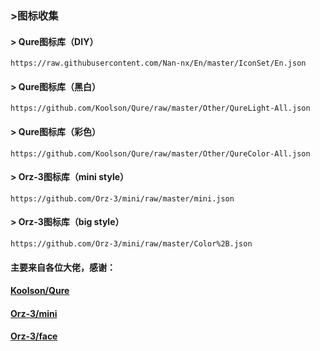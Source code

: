 ### >图标收集
#### > Qure图标库（DIY）
```properties
https://raw.githubusercontent.com/Nan-nx/En/master/IconSet/En.json
```
#### > Qure图标库（黑白）
```properties
https://github.com/Koolson/Qure/raw/master/Other/QureLight-All.json
```
#### > Qure图标库（彩色）
```properties
https://github.com/Koolson/Qure/raw/master/Other/QureColor-All.json
```
#### > Orz-3图标库（mini style）
```properties
https://github.com/Orz-3/mini/raw/master/mini.json
```
#### > Orz-3图标库（big style）
```properties
https://github.com/Orz-3/mini/raw/master/Color%2B.json
```


#### 主要来自各位大佬，感谢：

####  [Koolson/Qure](https://github.com/Koolson/Qure) 
####  [Orz-3/mini](https://github.com/Orz-3/mini) 
####  [Orz-3/face](https://github.com/Orz-3/face)
